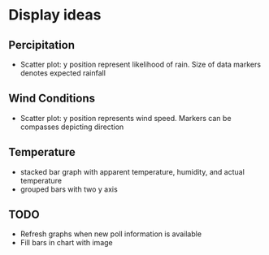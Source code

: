 Display ideas
=============

Percipitation
-------------
* Scatter plot: y position represent likelihood of rain. Size of data markers denotes expected rainfall

Wind Conditions
---------------
* Scatter plot: y position represents wind speed. Markers can be compasses depicting direction

Temperature
-------
* stacked bar graph with apparent temperature, humidity, and actual temperature
* grouped bars with two y axis

TODO
----
* Refresh graphs when new poll information is available
* Fill bars in chart with image
